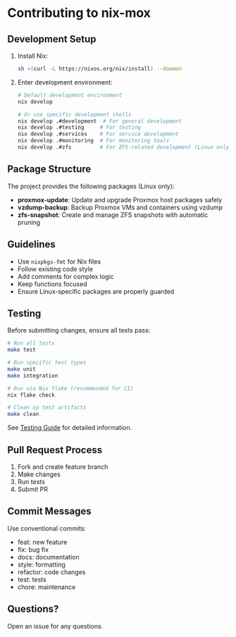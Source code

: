 # Contributing to nix-mox

## Development Setup

1. Install Nix:

   ```bash
   sh <(curl -L https://nixos.org/nix/install) --daemon
   ```

2. Enter development environment:

   ```bash
   # Default development environment
   nix develop

   # Or use specific development shells
   nix develop .#development  # For general development
   nix develop .#testing     # For testing
   nix develop .#services    # For service development
   nix develop .#monitoring  # For monitoring tools
   nix develop .#zfs         # For ZFS-related development (Linux only)
   ```

## Package Structure

The project provides the following packages (Linux only):

- **proxmox-update**: Update and upgrade Proxmox host packages safely
- **vzdump-backup**: Backup Proxmox VMs and containers using vzdump
- **zfs-snapshot**: Create and manage ZFS snapshots with automatic pruning

## Guidelines

- Use `nixpkgs-fmt` for Nix files
- Follow existing code style
- Add comments for complex logic
- Keep functions focused
- Ensure Linux-specific packages are properly guarded

## Testing

Before submitting changes, ensure all tests pass:

```bash
# Run all tests
make test

# Run specific test types
make unit
make integration

# Run via Nix flake (recommended for CI)
nix flake check

# Clean up test artifacts
make clean
```

See [Testing Guide](./scripting/TESTING.md) for detailed information.

## Pull Request Process

1. Fork and create feature branch
2. Make changes
3. Run tests
4. Submit PR

## Commit Messages

Use conventional commits:

- feat: new feature
- fix: bug fix
- docs: documentation
- style: formatting
- refactor: code changes
- test: tests
- chore: maintenance

## Questions?

Open an issue for any questions.
